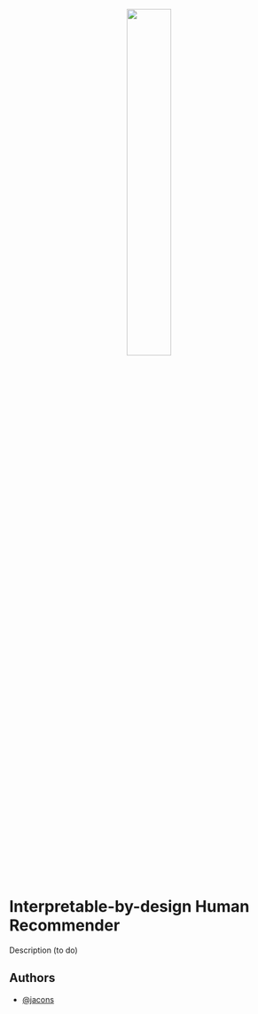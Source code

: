 
<p align="center" width="100%">
  <img width="40%" src="https://findhr.unipi.it/pluginfile.php/1/core_admin/logo/0x200/1678194102/logo-findhr.jpg">
</p>

# Interpretable-by-design Human Recommender

Description (to do)

## Authors

- [@jacons](https://github.com/jacons)

